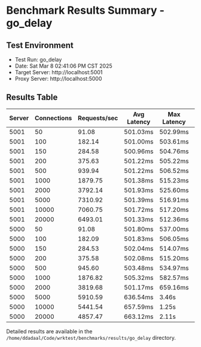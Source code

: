 # Benchmark Results Summary - go_delay

## Test Environment

* Test Run: go_delay
* Date: Sat Mar  8 02:41:06 PM CST 2025
* Target Server: http://localhost:5001
* Proxy Server: http://localhost:5000

## Results Table

| Server | Connections | Requests/sec | Avg Latency | Max Latency | Total Requests | Timeouts | Timeout % | Total Errors | Error % |
|--------|-------------|--------------|-------------|-------------|----------------|----------|-----------|--------------|---------|
| 5001 | 50 | 91.08 | 501.03ms | 502.99ms | 912 | 0 | 0.00% | 0 | 0.00% |
| 5001 | 100 | 182.14 | 501.00ms | 503.61ms | 1824 | 0 | 0.00% | 0 | 0.00% |
| 5001 | 150 | 284.58 | 500.96ms | 504.76ms | 2850 | 0 | 0.00% | 0 | 0.00% |
| 5001 | 200 | 375.63 | 501.22ms | 505.22ms | 3762 | 0 | 0.00% | 0 | 0.00% |
| 5001 | 500 | 939.94 | 501.22ms | 506.52ms | 9462 | 0 | 0.00% | 0 | 0.00% |
| 5001 | 1000 | 1879.75 | 501.38ms | 515.23ms | 18924 | 0 | 0.00% | 0 | 0.00% |
| 5001 | 2000 | 3792.14 | 501.93ms | 525.60ms | 37962 | 0 | 0.00% | 0 | 0.00% |
| 5001 | 5000 | 7310.92 | 501.39ms | 516.91ms | 73728 | 0 | 0.00% | 902 | 1.22% |
| 5001 | 10000 | 7060.75 | 501.72ms | 517.20ms | 71154 | 0 | 0.00% | 5900 | 8.29% |
| 5001 | 20000 | 6493.01 | 501.33ms | 512.36ms | 65536 | 0 | 0.00% | 15902 | 24.26% |
| 5000 | 50 | 91.08 | 501.80ms | 537.00ms | 912 | 0 | 0.00% | 0 | 0.00% |
| 5000 | 100 | 182.09 | 501.83ms | 506.05ms | 1824 | 0 | 0.00% | 0 | 0.00% |
| 5000 | 150 | 284.53 | 502.04ms | 514.07ms | 2850 | 0 | 0.00% | 0 | 0.00% |
| 5000 | 200 | 375.58 | 502.08ms | 515.20ms | 3762 | 0 | 0.00% | 0 | 0.00% |
| 5000 | 500 | 945.60 | 503.48ms | 534.97ms | 9462 | 0 | 0.00% | 0 | 0.00% |
| 5000 | 1000 | 1876.82 | 505.32ms | 582.57ms | 18924 | 0 | 0.00% | 0 | 0.00% |
| 5000 | 2000 | 3819.68 | 501.17ms | 659.16ms | 38321 | 0 | 0.00% | 0 | 0.00% |
| 5000 | 5000 | 5910.59 | 636.54ms | 3.46s | 59611 | 0 | 0.00% | 903 | 1.51% |
| 5000 | 10000 | 5441.54 | 657.59ms | 1.25s | 54953 | 0 | 0.00% | 5900 | 10.74% |
| 5000 | 20000 | 4857.47 | 663.12ms | 2.11s | 48912 | 0 | 0.00% | 15902 | 32.51% |

Detailed results are available in the `/home/ddadaal/Code/wrktest/benchmarks/results/go_delay` directory.
